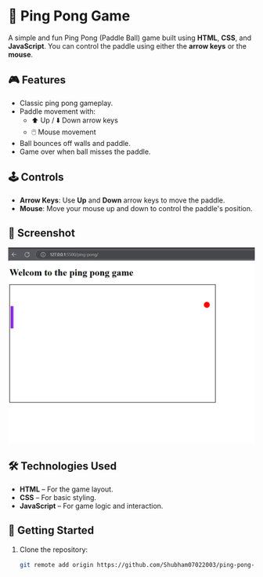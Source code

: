 # 🏓 Ping Pong Game

A simple and fun Ping Pong (Paddle Ball) game built using **HTML**, **CSS**, and **JavaScript**. You can control the paddle using either the **arrow keys** or the **mouse**.

## 🎮 Features

- Classic ping pong gameplay.
- Paddle movement with:
  - ⬆️ Up / ⬇️ Down arrow keys
  - 🖱️ Mouse movement
- Ball bounces off walls and paddle.
- Game over when ball misses the paddle.

## 🕹️ Controls

- **Arrow Keys**: Use **Up** and **Down** arrow keys to move the paddle.
- **Mouse**: Move your mouse up and down to control the paddle's position.

## 📸 Screenshot

<img src="Screenshot (34).png" alt="ping-pong-game" width="600"/>

## 🛠️ Technologies Used

- **HTML** – For the game layout.
- **CSS** – For basic styling.
- **JavaScript** – For game logic and interaction.

## 🚀 Getting Started

1. Clone the repository:
   ```bash
   git remote add origin https://github.com/Shubham07022003/ping-pong-Game.git
